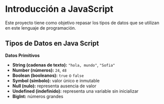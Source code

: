 # **Introducción a JavaScript**

Este proyecto tiene como objetivo repasar los tipos de datos que se utilizan en este lenguaje de programación.

## Tipos de Datos en Java Script

**Datos Primitivos**

- **String (cadenas de texto):** `"hola, mundo"`, `"Sofia"`
- **Number (números):** `24`, `48`
- **Boolean (booleanos):** `true` o `false`
- **Symbol (símbolo):** valor único e inmutable
- **Null (nulo):** representa ausencia de valor
- **Undefined (indefinido):** representa una variable sin inicializar
- **BigInt:** números grandes






